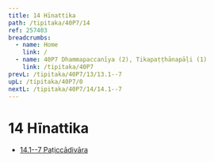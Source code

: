```yaml
---
title: 14 Hīnattika
path: /tipitaka/40P7/14
ref: 257403
breadcrumbs:
  - name: Home
    link: /
  - name: 40P7 Dhammapaccanīya (2), Tikapaṭṭhānapāḷi (1)
    link: /tipitaka/40P7
prevL: /tipitaka/40P7/13/13.1--7
upL: /tipitaka/40P7/0
nextL: /tipitaka/40P7/14/14.1--7
---
```


# 14 Hīnattika

* [14.1--7 Paṭiccādivāra](/tipitaka/40P7/14/14.1--7)


